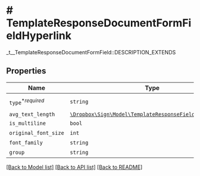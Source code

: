 # # TemplateResponseDocumentFormFieldHyperlink

_t__TemplateResponseDocumentFormField::DESCRIPTION_EXTENDS

## Properties

Name | Type | Description | Notes
------------ | ------------- | ------------- | -------------
| `type`<sup>*_required_</sup> | ```string``` |  _t__TemplateResponseDocumentFormField::TYPE  |  [default to 'hyperlink'] |
| `avg_text_length` | [```\Dropbox\Sign\Model\TemplateResponseFieldAvgTextLength```](TemplateResponseFieldAvgTextLength.md) |    |  |
| `is_multiline` | ```bool``` |  _t__TemplateResponseDocumentFormField::IS_MULTILINE  |  |
| `original_font_size` | ```int``` |  _t__TemplateResponseDocumentFormField::ORIGINAL_FONT_SIZE  |  |
| `font_family` | ```string``` |  _t__TemplateResponseDocumentFormField::FONT_FAMILY  |  |
| `group` | ```string``` |  _t__TemplateResponseDocumentFormField::GROUP  |  |

[[Back to Model list]](../../README.md#models) [[Back to API list]](../../README.md#endpoints) [[Back to README]](../../README.md)
